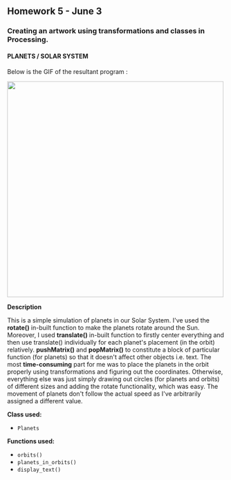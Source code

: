 ## Homework 5 - June 3

###  Creating an artwork using transformations and classes in Processing.

#### PLANETS / SOLAR SYSTEM

Below is the GIF of the resultant program :

<img src="https://github.com/ronit-singh/Intro_to_IM/blob/main/June%203/solar-final.gif" height="500">

**Description**

This is a simple simulation of planets in our Solar System. I've used the **rotate()** in-built function to make the planets rotate around the Sun. Moreover, I used  **translate()** in-built function to firstly center everything and then use translate() individually for each planet's placement (in the orbit) relatively. **pushMatrix()** and **popMatrix()** to constitute a block of particular function (for planets) so that it doesn't affect other objects i.e. text. The most **time-consuming** part for me was to place the planets in the orbit properly using transformations and figuring out the coordinates. Otherwise, everything else was just simply drawing out circles (for planets and orbits) of different sizes and adding the rotate functionality, which was easy. The movement of planets don't follow the actual speed as I've arbitrarily assigned a different value.

**Class used:**
- ````Planets````

**Functions used:**
- ````orbits()````
- ````planets_in_orbits()````
- ````display_text()````


